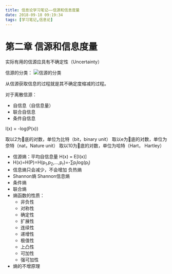 ```yaml
---
title: 信息论学习笔记——信源和信息度量
date: 2018-09-18 09:19:34
tags: [学习笔记,信息论]
---
```

# 第二章 信源和信息度量

实际有用的信源应具有不确定性（Uncertainty）

信源的分类：
![信源的分类](https://ws1.sinaimg.cn/large/006tNbRwgy1fvdfmbbri5j30vc0jcjud.jpg)

从信源获取信息的过程就是其不确定度缩减的过程。

对于离散信源：

+ 自信息（自信息量）
+ 联合自信息
+ 条件自信息

I(x) = -log(P(x))

取以2为底的对数，单位为比特（bit，binary unit）
取以e为底的对数，单位为奈特（nat，Nature unit）
取以10为底的对数，单位为哈特（Hart， Hartley）

+ 信源熵：平均自信息量 H(x) = E[I(x)]
+ H(x)=H(P)=H(p<sub>1</sub>,p<sub>2</sub>,...,p<sub>r</sub>)=-∑p<sub>i</sub>log(p<sub>i</sub>)
+ 信息熵只会减少，不会增加 负热熵
+ Shannon熵 Shannon信息熵
+ 条件熵
+ 联合熵
+ 熵函数的性质：
  + 非负性
  + 对称性
  + 确定性
  + 扩展性
  + 连续性
  + 递增性
  + 极值性
  + 上凸性
  + 可加性
  + 强可加性
+ 熵的不增原理